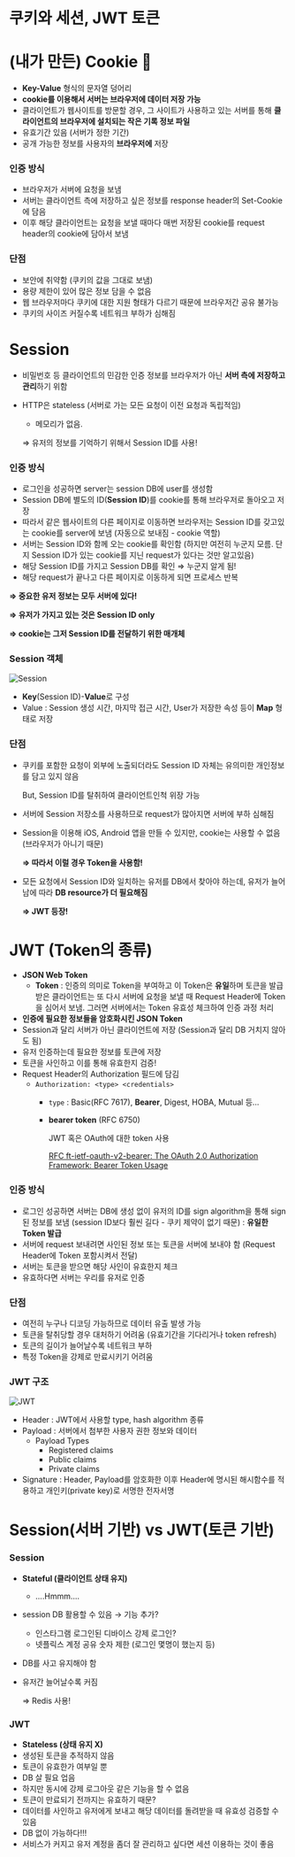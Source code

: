 # 쿠키와 세션, JWT 토큰

# (내가 만든) Cookie 🍪

- **Key-Value** 형식의 문자열 덩어리
- **cookie를 이용해서 서버는 브라우저에 데이터 저장 가능**
- 클라이언트가 웹사이트를 방문할 경우, 그 사이트가 사용하고 있는 서버를 통해 **클라이언트의 브라우저에 설치되는 작은 기록 정보 파일**
- 유효기간 있음 (서버가 정한 기간)
- 공개 가능한 정보를 사용자의 **브라우저에** 저장

### 인증 방식

- 브라우저가 서버에 요청을 보냄
- 서버는 클라이언트 측에 저장하고 싶은 정보를 response header의 Set-Cookie에 담음
- 이후 해당 클라이언트는 요청을 보낼 때마다 매번 저장된 cookie를 request header의 cookie에 담아서 보냄

### 단점

- 보안에 취약함 (쿠키의 값을 그대로 보냄)
- 용량 제한이 있어 많은 정보 담을 수 없음
- 웹 브라우저마다 쿠키에 대한 지원 형태가 다르기 때문에 브라우저간 공유 불가능
- 쿠키의 사이즈 커질수록 네트워크 부하가 심해짐

# Session

- 비밀번호 등 클라이언트의 민감한 인증 정보를 브라우저가 아닌 **서버 측에 저장하고 관리**하기 위함
- HTTP은 stateless (서버로 가는 모든 요청이 이전 요청과 독립적임)
    - 메모리가 없음.

  ⇒ 유저의 정보를 기억하기 위해서 Session ID를 사용!


### 인증 방식

- 로그인을 성공하면 server는 session DB에 user를 생성함
- Session DB에 별도의 ID(**Session ID**)를 cookie를 통해 브라우저로 돌아오고 저장
- 따라서 같은 웹사이트의 다른 페이지로 이동하면 브라우저는 Session ID를 갖고있는 cookie를 server에 보냄 (자동으로 보내짐 - cookie 역할)
- 서버는 Session ID와 함께 오는 cookie를 확인함 (하지만 여전히 누군지 모름. 단지 Session ID가 있는 cookie를 지닌 request가 있다는 것만 알고있음)
- 해당  Session ID를 가지고 Session DB를 확인 ⇒ 누군지 알게 됨!
- 해당 request가 끝나고 다른 페이지로 이동하게 되면 프로세스 반복

**⇒ 중요한 유저 정보는 모두 서버에 있다!**

**⇒ 유저가 가지고 있는 것은 Session ID only**

**⇒ cookie는 그저 Session ID를 전달하기 위한 매개체**

### Session 객체

![Session](./images/session.png)

- **Key**(Session ID)-**Value**로 구성
- Value : Session 생성 시간, 마지막 접근 시간, User가 저장한 속성 등이 **Map** 형태로 저장

### 단점

- 쿠키를 포함한 요청이 외부에 노출되더라도 Session ID 자체는 유의미한 개인정보를 담고 있지 않음

  But, Session ID를 탈취하여 클라이언트인척 위장 가능

- 서버에  Session 저장소를 사용하므로 request가 많아지면 서버에 부하 심해짐
- Session을 이용해 iOS, Android 앱을 만들 수 있지만, cookie는 사용할 수 없음 (브라우저가 아니기 때문)

  **⇒ 따라서 이럴 경우 Token을 사용함!**

- 모든 요청에서 Session ID와 일치하는 유저를 DB에서 찾아야 하는데, 유저가 늘어남에 따라 **DB resource가 더 필요해짐**

  **⇒ JWT 등장!**


# JWT (Token의 종류)

- **JSON Web Token**
    - **Token** : 인증의 의미로 Token을 부여하고 이 Token은 **유일**하며 토큰을 발급받은 클라이언트는 또 다시 서버에 요청을 보낼 때 Request Header에 Token을 심어서 보냄. 그러면 서버에서는 Token 유효성 체크하여 인증 과정 처리
- **인증에 필요한 정보들을 암호화시킨 JSON Token**
- Session과 달리 서버가 아닌 클라이언트에 저장 (Session과 달리 DB 거치지 않아도 됨)
- 유저 인증하는데 필요한 정보를 토큰에 저장
- 토큰을 사인하고 이를 통해 유효한지 검증!
- Request Header의 Authorization 필드에 담김
    - `Authorization: <type> <credentials>`
        - `type` : Basic(RFC 7617), **Bearer**, Digest, HOBA, Mutual 등…
        - **bearer token** (RFC 6750)

          JWT 혹은 OAuth에 대한 token 사용

          [RFC ft-ietf-oauth-v2-bearer: The OAuth 2.0 Authorization Framework: Bearer Token Usage](https://datatracker.ietf.org/doc/html/rfc6750)


### 인증 방식

- 로그인 성공하면 서버는 DB에 생성 없이 유저의 ID를 sign algorithm을 통해 sign된 정보를 보냄 (session ID보다 훨씬 길다 - 쿠키 제약이 없기 때문) : **유일한 Token 발급**
- 서버에 request 보내려면 사인된 정보 또는 토큰을 서버에 보내야 함 (Request Header에 Token  포함시켜서 전달)
- 서버는 토큰을 받으면 해당 사인이 유효한지 체크
- 유효하다면 서버는 우리를 유저로 인증

### 단점

- 여전히 누구나 디코딩 가능하므로 데이터 유출 발생 가능
- 토큰을 탈취당할 경우 대처하기 어려움 (유효기간을 기다리거나 token refresh)
- 토큰의 길이가 늘어날수록 네트워크 부하
- 특정 Token을 강제로 만료시키기 어려움

### JWT 구조

![JWT](./images/jwt.png)

- Header : JWT에서 사용할 type, hash algorithm 종류
- Payload : 서버에서 첨부한 사용자 권한 정보와 데이터
    - Payload Types
        - Registered claims
        - Public claims
        - Private claims
- Signature : Header, Payload를 암호화한 이후 Header에 명시된 해시함수를 적용하고 개인키(private key)로 서명한 전자서명

# Session(서버 기반) vs JWT(토큰 기반)

### Session

- **Stateful (클라이언트 상태 유지)**
    - ….Hmmm….
- session DB 활용할 수 있음 → 기능 추가?
    - 인스타그램 로그인된 디바이스 강제 로그인?
    - 넷플릭스 계정 공유 숫자 제한 (로그인 몇명이 했는지 등)
- DB를 사고 유지해야 함
- 유저간 늘어날수록 커짐

  ⇒ Redis 사용!


### JWT

- **Stateless (상태 유지 X)**
- 생성된 토큰을 추적하지 않음
- 토큰이 유효한가 여부일 뿐
- DB 살 필요 업음
- 하지만 동시에 강제 로그아웃 같은 기능을 할 수 없음
- 토큰이 만료되기 전까지는 유효하기 때문?
- 데이터를 사인하고 유저에게 보내고 해당 데이터를 돌려받을 때 유효성 검증할 수 있음
- DB 없이 가능하다!!!
- 서비스가 커지고 유저 계정을 좀더 잘 관리하고 싶다면 세션 이용하는 것이 좋음